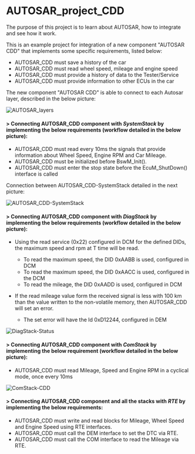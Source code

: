 # AUTOSAR_project_CDD

The purpose of this project is to learn about AUTOSAR, how to integrate and see how it work.

This is an example project for integration of a new component "AUTOSAR CDD" that implements some specific requirements, listed below:

- AUTOSAR_CDD must save a history of the car
- AUTOSAR_CDD must read wheel speed, mileage and engine speed
- AUTOSAR_CDD must provide a history of data to the Tester/Service
- AUTOSAR_CDD must provide information to other ECUs in the car

The new component "AUTOSAR CDD" is able to connect to each Autosar layer, described in the below picture: 

![AUTOSAR_layers](https://user-images.githubusercontent.com/32928448/184497802-5f816f29-3450-4185-bb88-112cff7a195a.png)

#### > Connecting AUTOSAR_CDD component with _SystemStack_ by implementing the below requirements (workflow detailed in the below picture):

- AUTOSAR_CDD must read every 10ms the signals that provide information about Wheel Speed, Engine RPM and Car Mileage.
- AUTOSAR_CDD must be initialized before BswM_Init().
- AUTOSAR_CDD must enter the stop state before the EcuM_ShutDown() interface is called

Connection between AUTOSAR_CDD-SystemStack detailed in the next picture:

![AUTOSAR_CDD-SystemStack](https://user-images.githubusercontent.com/32928448/184510322-026e58c1-39fa-4803-8547-7e145ad61cd6.png)

#### > Connecting AUTOSAR_CDD component with _DiagStack_ by implementing the below requirements (workflow detailed in the below picture):
- Using the read service (0x22) configured in DCM for the defined DIDs, the maximum speed and rpm at T time will be read.
    - To read the maximum speed, the DID 0xAABB is used, configured in DCM
    - To read the maximum speed, the DID 0xAACC is used, configured in the DCM
    - To read the mileage, the DID 0xAADD is used, configured in DCM 

- If the read mileage value form the received signal is less with 100 km than the value written to the non-volatile memory, then AUTOSAR_CDD will set an error.
    - The set error will have the Id 0xD12244, configured in DEM

![DiagStack-Status](https://user-images.githubusercontent.com/32928448/184627250-6bb32278-4a75-4979-be83-58d5d5a60204.png)

#### > Connecting AUTOSAR_CDD component with _ComStack_ by implementing the below requirement (workflow detailed in the below picture):
- AUTOSAR_CDD must read Mileage, Speed and Engine RPM in a cyclical mode, once every 10ms

![ComStack-CDD](https://user-images.githubusercontent.com/32928448/184645508-ffc45cb4-28f1-4284-9fd4-12e8cf960ab3.png)

#### > Connecting AUTOSAR_CDD component and all the stacks with _RTE_ by implementing the below requirements:
- AUTOSAR_CDD must write and read blocks for Mileage, Wheel Speed and Engine Speed using RTE interfaces.
- AUTOSAR_CDD must call the DEM interface to set the DTC via RTE.
- AUTOSAR_CDD must call the COM interface to read the Mileage via RTE.